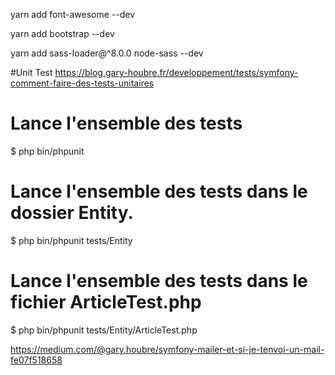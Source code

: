 

yarn add font-awesome --dev

yarn add bootstrap --dev

yarn add sass-loader@^8.0.0 node-sass --dev

#Unit Test
https://blog.gary-houbre.fr/developpement/tests/symfony-comment-faire-des-tests-unitaires

# Lance l'ensemble des tests
$ php bin/phpunit
# Lance l'ensemble des tests dans le dossier Entity. 
$ php bin/phpunit tests/Entity
# Lance l'ensemble des tests dans le fichier ArticleTest.php
$ php bin/phpunit tests/Entity/ArticleTest.php


https://medium.com/@gary.houbre/symfony-mailer-et-si-je-tenvoi-un-mail-fe07f518658